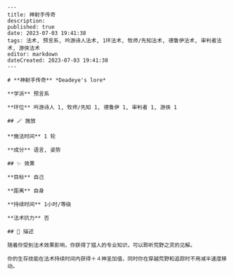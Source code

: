 
    ---
    title: 神射手传奇
    description: 
    published: true
    date: 2023-07-03 19:41:38
    tags: 法术, 预言系, 吟游诗人法术, 1环法术, 牧师/先知法术, 德鲁伊法术, 审判者法术, 游侠法术
    editor: markdown
    dateCreated: 2023-07-03 19:41:38
    ---

    # **神射手传奇** *Deadeye's lore*

    **学派** 预言系 

    **环位** 吟游诗人 1, 牧师/先知 1, 德鲁伊 1, 审判者 1, 游侠 1

    ## 🪄 施放

    **施法时间** 1 轮

    **成分** 语言, 姿势

    ## ✨ 效果 

    **目标** 自己 

    **距离** 自身  

    **持续时间** 1小时/等级 

    **法术抗力** 否

    ## 📖 描述

    随着你受到法术效果影响，你获得了猎人的专业知识，可以聆听荒野之灵的见解。

    你的生存技能在法术持续时间内获得＋４神圣加值，同时你在穿越荒野和追踪时不用减半速度移动。
    
